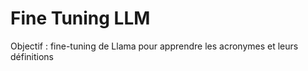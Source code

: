 # Fine Tuning LLM

Objectif : fine-tuning de Llama pour apprendre les acronymes et leurs définitions


